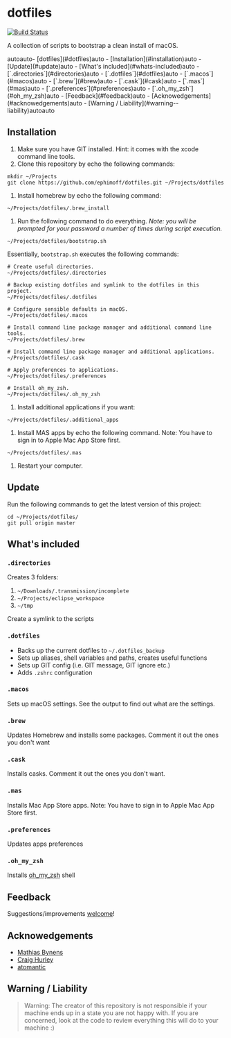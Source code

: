 # dotfiles

[![Build Status](https://travis-ci.org/ephimoff/dotfiles.svg?branch=master)](https://travis-ci.org/ephimoff/dotfiles)

A collection of scripts to bootstrap a clean install of macOS.

<!-- TOC -->autoauto- [dotfiles](#dotfiles)auto  - [Installation](#installation)auto  - [Update](#update)auto  - [What's included](#whats-included)auto    - [`.directories`](#directories)auto    - [`.dotfiles`](#dotfiles)auto    - [`.macos`](#macos)auto    - [`.brew`](#brew)auto    - [`.cask`](#cask)auto    - [`.mas`](#mas)auto    - [`.preferences`](#preferences)auto    - [`.oh_my_zsh`](#oh_my_zsh)auto  - [Feedback](#feedback)auto  - [Acknowedgements](#acknowedgements)auto  - [Warning / Liability](#warning--liability)autoauto<!-- /TOC -->

## Installation

1. Make sure you have GIT installed. Hint: it comes with the xcode command line tools.
1. Clone this repository by echo the following commands:

```
mkdir ~/Projects
git clone https://github.com/ephimoff/dotfiles.git ~/Projects/dotfiles
```

1. Install homebrew by echo the following command:

```
~/Projects/dotfiles/.brew_install
```

1. Run the following command to do everything.  _Note: you will be prompted for your password a number of times during script execution._

```
~/Projects/dotfiles/bootstrap.sh
```

Essentially, `bootstrap.sh` executes the following commands:

```
# Create useful directories.
~/Projects/dotfiles/.directories

# Backup existing dotfiles and symlink to the dotfiles in this project.
~/Projects/dotfiles/.dotfiles

# Configure sensible defaults in macOS.
~/Projects/dotfiles/.macos

# Install command line package manager and additional command line tools.
~/Projects/dotfiles/.brew

# Install command line package manager and additional applications.
~/Projects/dotfiles/.cask

# Apply preferences to applications.
~/Projects/dotfiles/.preferences

# Install oh_my_zsh.
~/Projects/dotfiles/.oh_my_zsh
```

1. Install additional applications if you want:

```
~/Projects/dotfiles/.additional_apps
```

1. Install MAS apps by echo the following command. Note: You have to sign in to Apple Mac App Store first.

```
~/Projects/dotfiles/.mas
```

1. Restart your computer.

## Update

Run the following commands to get the latest version of this project:

```
cd ~/Projects/dotfiles/
git pull origin master
```

## What's included

### `.directories`

Creates 3 folders:

1. `~/Downloads/.transmission/incomplete`
1. `~/Projects/eclipse_workspace`
1. `~/tmp`

Create a symlink to the scripts

### `.dotfiles`

- Backs up the current dotfiles to `~/.dotfiles_backup`
- Sets up aliases, shell variables and paths, creates useful functions
- Sets up GIT config (i.e. GIT message, GIT ignore etc.)
- Adds `.zshrc` configuration

### `.macos`

Sets up macOS settings. See the output to find out what are the settings.

### `.brew`

Updates Homebrew and installs some packages. Comment it out the ones you don't want

### `.cask`

Installs casks. Comment it out the ones you don't want.

### `.mas`

Installs Mac App Store apps. Note: You have to sign in to Apple Mac App Store first.

### `.preferences`

Updates apps preferences

### `.oh_my_zsh`

Installs [oh_my_zsh](http://ohmyz.sh) shell

## Feedback

Suggestions/improvements [welcome](https://github.com/ephimoff/dotfiles/issues)!

## Acknowedgements

- [Mathias Bynens](https://github.com/mathiasbynens)
- [Craig Hurley](https://github.com/craighurley/dotfiles)
- [atomantic](https://github.com/atomantic/dotfiles)

## Warning / Liability

> Warning: The creator of this repository is not responsible if your machine ends up in a state you are not happy with. If you are concerned, look at the code to review everything this will do to your machine :)
